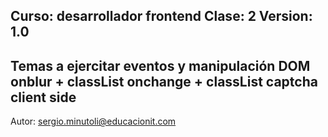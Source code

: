 Curso: desarrollador frontend
Clase: 2
Version: 1.0
-
Temas a ejercitar
  eventos y manipulación DOM
  onblur + classList
  onchange + classList
  captcha client side
-
Autor: sergio.minutoli@educacionit.com